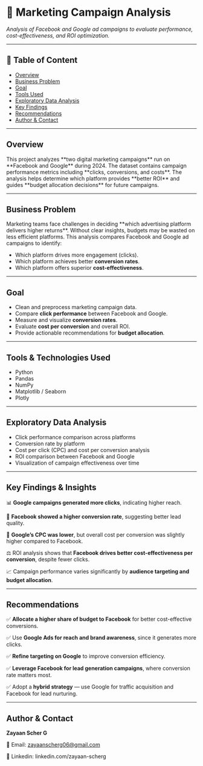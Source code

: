 # 📢 Marketing Campaign Analysis  
_Analysis of Facebook and Google ad campaigns to evaluate performance, cost-effectiveness, and ROI optimization._  

---  

## 📌 Table of Content  
- <a href="#overview">Overview</a>  
- <a href="#problem">Business Problem</a>  
- <a href="#goal">Goal</a>  
- <a href="#tools">Tools Used</a>  
- <a href="#eda">Exploratory Data Analysis</a>  
- <a href="#insight">Key Findings</a>  
- <a href="#recommendation">Recommendations</a>  
- <a href="#author">Author & Contact</a>  

---  

<h2><a class="anchor" id="overview"></a>Overview</h2>  
This project analyzes **two digital marketing campaigns** run on **Facebook and Google** during 2024. The dataset contains campaign performance metrics including **clicks, conversions, and costs**.  
The analysis helps determine which platform provides **better ROI** and guides **budget allocation decisions** for future campaigns.  

---  

<h2><a id="problem" class="anchor"></a>Business Problem</h2>  
Marketing teams face challenges in deciding **which advertising platform delivers higher returns**. Without clear insights, budgets may be wasted on less efficient platforms.  
This analysis compares Facebook and Google ad campaigns to identify:  

- Which platform drives more engagement (clicks).  
- Which platform achieves better **conversion rates**.  
- Which platform offers superior **cost-effectiveness**.  

---  

<h2><a href="" class="anchor" id="goal"></a>Goal</h2>  

- Clean and preprocess marketing campaign data.  
- Compare **click performance** between Facebook and Google.  
- Measure and visualize **conversion rates**.  
- Evaluate **cost per conversion** and overall ROI.  
- Provide actionable recommendations for **budget allocation**.  

---  

<h2><a href="" class="anchor" id="tools"></a>Tools & Technologies Used</h2>  

- Python  
- Pandas  
- NumPy  
- Matplotlib / Seaborn  
- Plotly  

---  

<h2><a href="" class="anchor" id="eda"></a>Exploratory Data Analysis</h2>  

- Click performance comparison across platforms  
- Conversion rate by platform  
- Cost per click (CPC) and cost per conversion analysis  
- ROI comparison between Facebook and Google  
- Visualization of campaign effectiveness over time  

---  

<h2><a href="" class="anchor" id="insight"></a>Key Findings & Insights</h2>  

📊 **Google campaigns generated more clicks**, indicating higher reach.  

🎯 **Facebook showed a higher conversion rate**, suggesting better lead quality.  

💸 **Google’s CPC was lower**, but overall cost per conversion was slightly higher compared to Facebook.  

⚖️ ROI analysis shows that **Facebook drives better cost-effectiveness per conversion**, despite fewer clicks.  

📈 Campaign performance varies significantly by **audience targeting and budget allocation**.  

---  

<h2><a href="" class="anchor" id="recommendation"></a>Recommendations</h2>  

✅ **Allocate a higher share of budget to Facebook** for better cost-effective conversions.  

✅ Use **Google Ads for reach and brand awareness**, since it generates more clicks.  

✅ **Refine targeting on Google** to improve conversion efficiency.  

✅ **Leverage Facebook for lead generation campaigns**, where conversion rate matters most.  

✅ Adopt a **hybrid strategy** — use Google for traffic acquisition and Facebook for lead nurturing.  

---  

<h2><a href="" class="anchor" id="author"></a>Author & Contact</h2>  

**Zayaan Scher G**  

📩 Email: zayaanscherg06@gmail.com  

🔗 Linkedin: linkedin.com/zayaan-scherg  
